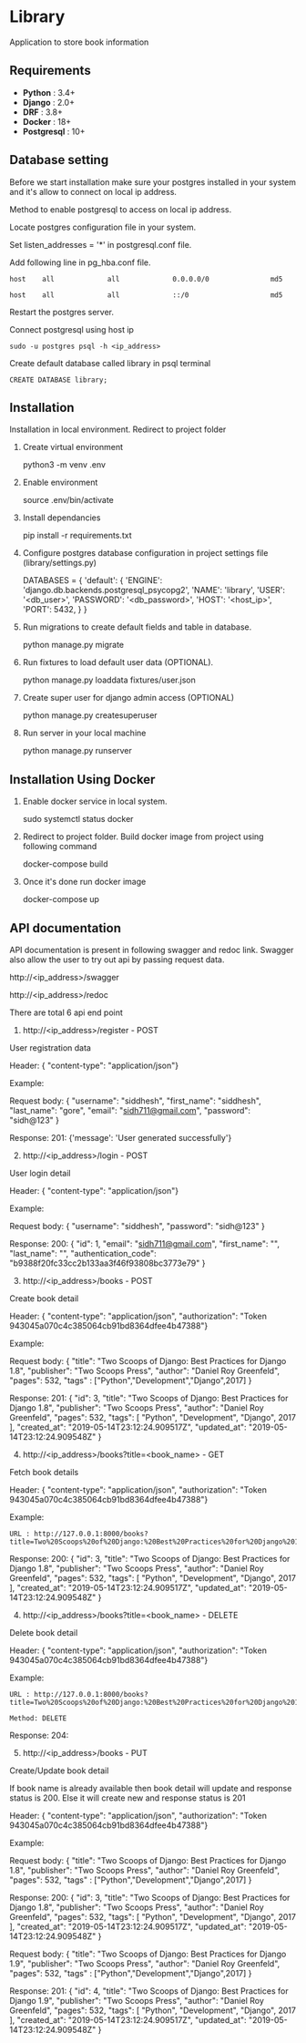 # Library
Application to store book information

Requirements
------------

* **Python**        : 3.4+
* **Django**        : 2.0+
* **DRF**           : 3.8+
* **Docker**        : 18+
* **Postgresql**    : 10+

Database setting
----------------
Before we start installation make sure your postgres installed in your system and it's allow to connect on local ip address.

Method to enable postgresql to access on local ip address.

Locate postgres configuration file in your system.

Set listen_addresses = '*' in postgresql.conf file.

Add following line in pg_hba.conf file.

    host    all             all             0.0.0.0/0               md5

    host    all             all             ::/0                    md5

Restart the postgres server.

Connect postgresql using host ip

    sudo -u postgres psql -h <ip_address>

Create default database called library in psql terminal

    CREATE DATABASE library;

Installation
------------
Installation in local environment. Redirect to project folder

1. Create virtual environment

    python3 -m venv .env

2. Enable environment

    source .env/bin/activate

3. Install dependancies

    pip install -r requirements.txt

4. Configure postgres database configuration in project settings file (library/settings.py)

    DATABASES = {
        'default': {
            'ENGINE': 'django.db.backends.postgresql_psycopg2',
            'NAME': 'library',
            'USER': '<db_user>',
            'PASSWORD': '<db_password>',
            'HOST': '<host_ip>',
            'PORT': 5432,
        }
    }

5. Run migrations to create default fields and table in database.

    python manage.py migrate

6. Run fixtures to load default user data (OPTIONAL).

    python manage.py loaddata fixtures/user.json

7. Create super user for django admin access (OPTIONAL)

    python manage.py createsuperuser

8. Run server in your local machine

    python manage.py runserver


Installation Using Docker
-------------------------

1. Enable docker service in local system.

    sudo systemctl status docker

2. Redirect to project folder. Build docker image from project using following command

    docker-compose build

3. Once it's done run docker image

    docker-compose up

API documentation
-----------------

API documentation is present in following swagger and redoc link. Swagger also allow the user to try out api by passing request data.

http://<ip_address>/swagger

http://<ip_address>/redoc

There are total 6 api end point

1. http://<ip_address>/register - POST

User registration data 

Header: {
    "content-type": "application/json"}

Example:

Request body:
    {
        "username": "siddhesh",
        "first_name": "siddhesh",
        "last_name": "gore",
        "email": "sidh711@gmail.com",
        "password": "sidh@123"
    }

Response:
    201: {'message': 'User generated successfully'}

2. http://<ip_address>/login - POST

User login detail

Header: {
    "content-type": "application/json"}

Example:

Request body:
    {
        "username": "siddhesh",
        "password": "sidh@123"
    }

Response:
    200: 
        {
            "id": 1,
            "email": "sidh711@gmail.com",
            "first_name": "",
            "last_name": "",
            "authentication_code": "b9388f20fc33cc2b133aa3f46f93808bc3773e79"
        }

3. http://<ip_address>/books - POST

Create book detail

Header: {
    "content-type": "application/json",
    "authorization": "Token 943045a070c4c385064cb91bd8364dfee4b47388"}

Example:

Request body:
    {
        "title": "Two Scoops of Django: Best Practices for Django 1.8",
        "publisher": "Two Scoops Press",
        "author": "Daniel Roy Greenfeld",
        "pages": 532,
        "tags" : ["Python","Development","Django",2017]
    }

Response:
    201:
        {
            "id": 3,
            "title": "Two Scoops of Django: Best Practices for Django 1.8",
            "publisher": "Two Scoops Press",
            "author": "Daniel Roy Greenfeld",
            "pages": 532,
            "tags": [
                "Python",
                "Development",
                "Django",
                2017
            ],
            "created_at": "2019-05-14T23:12:24.909517Z",
            "updated_at": "2019-05-14T23:12:24.909548Z"
        }

4. http://<ip_address>/books?title=<book_name> - GET

Fetch book details

Header: {
    "content-type": "application/json",
    "authorization": "Token 943045a070c4c385064cb91bd8364dfee4b47388"}

Example:

    URL : http://127.0.0.1:8000/books?title=Two%20Scoops%20of%20Django:%20Best%20Practices%20for%20Django%201.8

Response:
    200: 
        {
            "id": 3,
            "title": "Two Scoops of Django: Best Practices for Django 1.8",
            "publisher": "Two Scoops Press",
            "author": "Daniel Roy Greenfeld",
            "pages": 532,
            "tags": [
                "Python",
                "Development",
                "Django",
                2017
            ],
            "created_at": "2019-05-14T23:12:24.909517Z",
            "updated_at": "2019-05-14T23:12:24.909548Z"
        }

4. http://<ip_address>/books?title=<book_name> - DELETE

Delete book detail

Header: {
    "content-type": "application/json",
    "authorization": "Token 943045a070c4c385064cb91bd8364dfee4b47388"}

Example:

    URL : http://127.0.0.1:8000/books?title=Two%20Scoops%20of%20Django:%20Best%20Practices%20for%20Django%201.8

    Method: DELETE

Response:
    204: <empty>

5. http://<ip_address>/books - PUT

Create/Update book detail

If book name is already available then book detail will update and response status is 200. Else it will create new and response status is 201

Header: {
    "content-type": "application/json",
    "authorization": "Token 943045a070c4c385064cb91bd8364dfee4b47388"}

Example:

Request body:
    {
        "title": "Two Scoops of Django: Best Practices for Django 1.8",
        "publisher": "Two Scoops Press",
        "author": "Daniel Roy Greenfeld",
        "pages": 532,
        "tags" : ["Python","Development","Django",2017]
    }

Response:
    200:
        {
            "id": 3,
            "title": "Two Scoops of Django: Best Practices for Django 1.8",
            "publisher": "Two Scoops Press",
            "author": "Daniel Roy Greenfeld",
            "pages": 532,
            "tags": [
                "Python",
                "Development",
                "Django",
                2017
            ],
            "created_at": "2019-05-14T23:12:24.909517Z",
            "updated_at": "2019-05-14T23:12:24.909548Z"
        }


Request body:
    {
        "title": "Two Scoops of Django: Best Practices for Django 1.9",
        "publisher": "Two Scoops Press",
        "author": "Daniel Roy Greenfeld",
        "pages": 532,
        "tags" : ["Python","Development","Django",2017]
    }

Response:
    201:
        {
            "id": 4,
            "title": "Two Scoops of Django: Best Practices for Django 1.9",
            "publisher": "Two Scoops Press",
            "author": "Daniel Roy Greenfeld",
            "pages": 532,
            "tags": [
                "Python",
                "Development",
                "Django",
                2017
            ],
            "created_at": "2019-05-14T23:12:24.909517Z",
            "updated_at": "2019-05-14T23:12:24.909548Z"
        }
